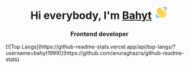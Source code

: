 <h1 align="center">Hi everybody, I'm <a href="#" target="_blank">Bahyt</a> 
<img src="https://github.com/bahyt1999/bahyt1999/blob/main/wave-hello.gif" height="38" /></h1>
<h3 align="center">Frontend developer</h3>
[![Top Langs](https://github-readme-stats.vercel.app/api/top-langs/?username=bahyt1999)](https://github.com/anuraghazra/github-readme-stats)
